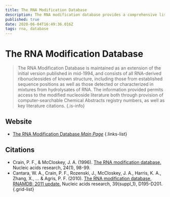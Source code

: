 ```yaml
---
title: The RNA Modification Database
description: The RNA modification database provides a comprehensive listing of posttranscriptionally modified nucleosides from RNA and is maintained as an updated version of the initial printed report.
published: true
date: 2020-06-04T16:49:36.016Z
tags: rna, database
---
```


# The RNA Modification Database

> The RNA Modification Database is maintained as an extension of the initial version published in mid-1994, and consists of all RNA-derived ribonucleosides of known structure, including those from established sequence positions as well as those detected or characterized in mixtures from hydrolysates of RNA. The information provided permits access to the modified nucleoside literature both through provision of computer-searchable Chemical Abstracts registry numbers, as well as key literature citations.
{.is-info}

 

## Website 

- [The RNA Modification Database *Main Page*](https://mods.rna.albany.edu/home)
 {.links-list}

## Citations

- Crain, P. F., & McCloskey, J. A. (1996). [The RNA modification database.](https://academic.oup.com/nar/article/24/1/98/2361072) Nucleic acids research, 24(1), 98-99.
- Cantara, W. A., Crain, P. F., Rozenski, J., McCloskey, J. A., Harris, K. A., Zhang, X., ... & Agris, P. F. (2010). [The RNA modification database, RNAMDB: 2011 update.](https://academic.oup.com/nar/article/39/suppl_1/D195/2506023) Nucleic acids research, 39(suppl_1), D195-D201.
{.grid-list}